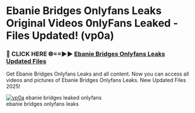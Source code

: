 # Ebanie Bridges Onlyfans Leaks Original Videos 0nlyFans Leaked - Files Updated! (vp0a)

<h3>🔴 CLICK HERE 🌐==►► <a href="https://tinyurl.com/4seja8ks" rel="nofollow">Ebanie Bridges Onlyfans Leaks Updated Files</a></h3>

Get Ebanie Bridges Onlyfans Leaks and all content. Now you can access all videos and pictures of Ebanie Bridges Onlyfans Leaks. New Updated Files 2025!

[![vp0a](https://i.imgur.com/EWjZXRe.gif)](https://tinyurl.com/4seja8ks)
ebanie bridges leaked onlyfans<br>
ebanie bridges onlyfans leaks